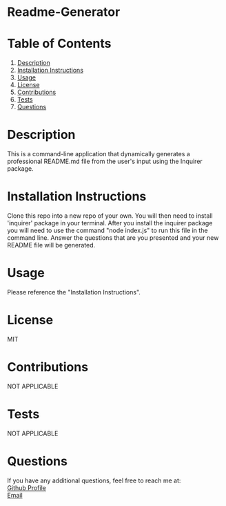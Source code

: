 # Readme-Generator

# Table of Contents

1. [Description](#Description)
2. [Installation Instructions](#Installation-Instructions)
3. [Usage](#Usage)
4. [License](#License)
5. [Contributions](Contributions)
6. [Tests](Tests)
7. [Questions](Questions)

# Description

This is a command-line application that dynamically generates a professional README.md file from the user's input using the Inquirer package.

# Installation Instructions

Clone this repo into a new repo of your own. You will then need to install 'inquirer' package in your terminal. After you install the inquirer package you will need to use the command "node index.js" to run this file in the command line. Answer the questions that are you presented and your new README file will be generated.

# Usage

Please reference the "Installation Instructions".

# License

MIT

# Contributions

NOT APPLICABLE

# Tests

NOT APPLICABLE

# Questions

If you have any additional questions, feel free to reach me at:  
[Github Profile](https://github.com/Japluas93)  
[Email](julianpluas@gmail.com)
